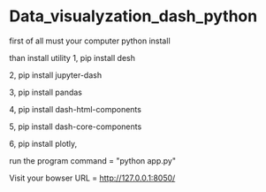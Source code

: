 # Data_visualyzation_dash_python

first of all must your computer python install


than install utility 
1, pip install desh

2, pip install jupyter-dash

3, pip install pandas

4, pip install dash-html-components  

5,  pip install dash-core-components   

6, pip install plotly,



run the program command = "python app.py"

Visit your bowser URL = http://127.0.0.1:8050/
